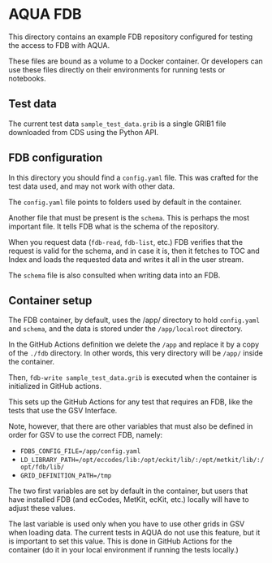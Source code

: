 # AQUA FDB

This directory contains an example FDB repository configured
for testing the access to FDB with AQUA.

These files are bound as a volume to a Docker container. Or
developers can use these files directly on their environments
for running tests or notebooks.

## Test data

The current test data `sample_test_data.grib` is a single GRIB1
file downloaded from CDS using the Python API.

## FDB configuration

In this directory you should find a `config.yaml` file. This
was crafted for the test data used, and may not work with other
data.

The `config.yaml` file points to folders used by default in the
container.

Another file that must be present is the `schema`. This is perhaps
the most important file. It tells FDB what is the schema of the
repository.

When you request data (`fdb-read`, `fdb-list`, etc.) FDB verifies
that the request is valid for the schema, and in case it is, then
it fetches to TOC and Index and loads the requested data and writes
it all in the user stream.

The `schema` file is also consulted when writing data into an FDB.

## Container setup

The FDB container, by default, uses the /app/ directory to hold
`config.yaml` and `schema`, and the data is stored under the
`/app/localroot` directory.

In the GitHub Actions definition we delete the `/app` and replace
it by a copy of the `./fdb` directory. In other words, this very
directory will be `/app/` inside the container.

Then, `fdb-write sample_test_data.grib` is executed when the
container is initialized in GitHub actions.

This sets up the GitHub Actions for any test that requires
an FDB, like the tests that use the GSV Interface.

Note, however, that there are other variables that must also be
defined in order for GSV to use the correct FDB, namely:

- `FDB5_CONFIG_FILE=/app/config.yaml`
- `LD_LIBRARY_PATH=/opt/eccodes/lib:/opt/eckit/lib/:/opt/metkit/lib/:/opt/fdb/lib/`
- `GRID_DEFINITION_PATH=/tmp`

The two first variables are set by default in the container, but
users that have installed FDB (and ecCodes, MetKit, ecKit, etc.)
locally will have to adjust these values.

The last variable is used only when you have to use other grids
in GSV when loading data. The current tests in AQUA do not use
this feature, but it is important to set this value. This is
done in GitHub Actions for the container (do it in your local
environment if running the tests locally.)
